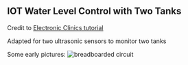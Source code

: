 ## IOT Water Level Control with Two Tanks

Credit to [Electronic Clinics tutorial](https://www.electroniclinic.com/iot-water-level-monitoring-using-ultrasonic-sensor/)

Adapted for two ultrasonic sensors to monitor two tanks

Some early pictures:
![breadboarded circuit](https://res.cloudinary.com/folafunmi/image/upload/v1583605249/20200307_114311_jfjoo8.jpg)
